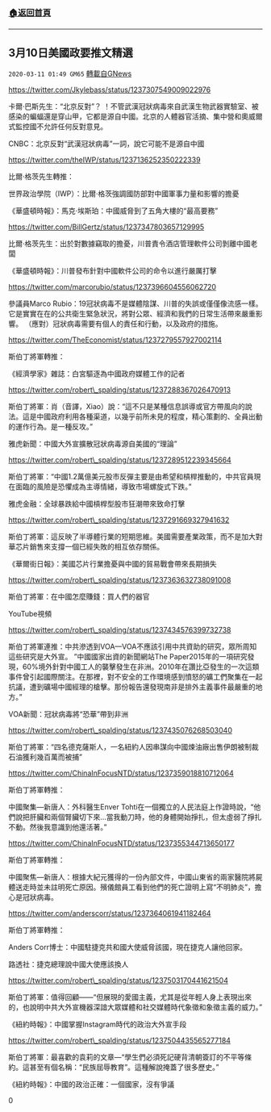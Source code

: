 ###  [:house:返回首頁](https://github.com/ourhimalayas/txt)
---

## 3月10日美國政要推文精選
`2020-03-11 01:49 GM65` [轉載自GNews](https://gnews.org/zh-hant/138354/)

https://twitter.com/Jkylebass/status/1237307549009022976

卡爾·巴斯先生：“北京反對”？ ！不管武漢冠狀病毒來自武漢生物武器實驗室、被感染的蝙蝠還是穿山甲，它都是源自中國。北京的人體器官活摘、集中營和奧威爾式監控國不允許任何反對意見。

CNBC：北京反對“武漢冠狀病毒”一詞，說它可能不是源自中國

https://twitter.com/theIWP/status/1237136252350222339

比爾·格茨先生轉推：

世界政治學院（IWP）：比爾·格茨強調國防部對中國軍事力量和影響的擔憂

《華盛頓時報》：馬克·埃斯珀：中國威脅到了五角大樓的“最高要務”

https://twitter.com/BillGertz/status/1237347803657129995

比爾·格茨先生：出於對數據竊取的擔憂，川普責令酒店管理軟件公司剝離中國老闆

《華盛頓時報》：川普發布針對中國軟件公司的命令以進行嚴厲打擊

https://twitter.com/marcorubio/status/1237396604556062720

參議員Marco Rubio：19冠狀病毒不是媒體陰謀、川普的失誤或僅僅像流感一樣。它是實實在在的公共衛生緊急狀況，將對公眾、經濟和我們的日常生活帶來嚴重影響。 （應對）冠狀病毒需要有個人的責任和行動，以及政府的措施。

https://twitter.com/TheEconomist/status/1237279557927002114

斯伯丁將軍轉推：

《經濟學家》雜誌：白宮驅逐為中國政府媒體工作的記者

https://twitter.com/robert\_spalding/status/1237288367026470913

斯伯丁將軍：肖（音譯，Xiao）說：“這不只是某種信息誤導或官方帶風向的說法。這是中國政府利用各種渠道，以幾乎前所未見的程度，精心策劃的、全員出動的運作行為。是一種反攻。”

雅虎新聞：中國大外宣擴散冠狀病毒源自美國的“理論”

https://twitter.com/robert\_spalding/status/1237289512239345664

斯伯丁將軍：“中國1.2萬億美元股市反彈主要是由希望和槓桿推動的，中共官員現在面臨的風險是恐懼成為主導情緒，導致市場螺旋式下跌。”

雅虎金融：全球暴跌給中國槓桿型股市狂潮帶來致命打擊

https://twitter.com/robert\_spalding/status/1237291669327941632

斯伯丁將軍：這反映了半導體行業的短期思維。美國需要產業政策，而不是加大對華芯片銷售來支撐一個已經失敗的相互依存關係。

《華爾街日報》：美國芯片行業擔憂與中國的貿易戰會帶來長期損失

https://twitter.com/robert\_spalding/status/1237363632738091008

斯伯丁將軍：在中國怎麼賺錢：買人們的器官

YouTube視頻

https://twitter.com/robert\_spalding/status/1237434576399732738

斯伯丁將軍連推：中共滲透到VOA—VOA不應該引用中共資助的研究，眾所周知這些研究是大外宣。 ”中國國家出資的新聞網站The Paper2015年的一項研究發現，60%境外針對中國工人的襲擊發生在非洲。2010年在讚比亞發生的一次這類事件曾引起國際關注。在那裡，對不安全的工作環境感到憤怒的礦工們聚集在一起抗議，遭到礦場中國經理的槍擊。那份報告還發現南非是排外主義事件最嚴重的地方。”

VOA新聞：冠狀病毒將“恐華”帶到非洲

https://twitter.com/robert\_spalding/status/1237435076268503040

斯伯丁將軍：“四名德克薩斯人，一名紐約人因串謀向中國煉油廠出售伊朗被制裁石油獲利幾百萬而被捕”

https://twitter.com/ChinaInFocusNTD/status/1237359018810712064

斯伯丁將軍轉推：

中國聚集—新唐人：外科醫生Enver Tohti在一個獨立的人民法庭上作證時說，“他們說把肝臟和兩個腎臟切下來…當我動刀時，他的身體開始掙扎，但太虛弱了掙扎不動。然後我意識到他還活著。”

https://twitter.com/ChinaInFocusNTD/status/1237355344713650177

斯伯丁將軍轉推：

中國聚焦—新唐人：根據大紀元獲得的一份內部文件，中國山東省的兩家醫院將屍體送走時並未註明死亡原因。殯儀館員工看到他們的死亡證明上寫“不明肺炎”，擔心是冠狀病毒。

https://twitter.com/anderscorr/status/1237364061941182464

斯伯丁將軍轉推：

Anders Corr博士：中國駐捷克共和國大使威脅該國，現在捷克人讓他回家。

路透社：捷克總理說中國大使應該換人

https://twitter.com/robert\_spalding/status/1237503170441621504

斯伯丁將軍：值得回顧——“但展現的愛國主義，尤其是從年輕人身上表現出來的，也說明中共大外宣機器深諳大眾媒體和社交媒體時代象徵和象徵主義的威力。”

《紐約時報》：中國掌握Instagram時代的政治大外宣手段

https://twitter.com/robert\_spalding/status/1237504435565277184

斯伯丁將軍：最喜歡的袁莉的文章—“學生們必須死記硬背清朝簽訂的不平等條約。這甚至有個名稱：“民族屈辱教育”。這種解說掩蓋了很多歷史。”

《紐約時報》：中國的政治正確：一個國家，沒有爭議
 
0
